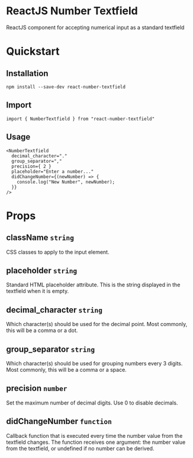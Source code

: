 # ReactJS Number Textfield
ReactJS component for accepting numerical input as a standard textfield

# Quickstart

## Installation
`npm install --save-dev react-number-textfield`

## Import
`import { NumberTextfield } from "react-number-textfield"`

## Usage
```
<NumberTextfield
  decimal_character="."
  group_separator=","
  precision={ 2 }
  placeholder="Enter a number..."
  didChangeNumber={(newNumber) => {
    console.log("New Number", newNumber);
  }}
/>
```

# Props

## className `string`
CSS classes to apply to the input element.

## placeholder `string`
Standard HTML placeholder attribute. This is the string displayed in the textfield when it is empty.

## decimal_character `string`
Which character(s) should be used for the decimal point. Most commonly, this will be a comma or a dot.

## group_separator `string`
Which character(s) should be used for grouping numbers every 3 digits. Most commonly, this will be a comma or a space.

## precision `number`
Set the maximum number of decimal digits. Use 0 to disable decimals.

## didChangeNumber `function`
Callback function that is executed every time the number value from the textfield changes. The function receives one argument: the number value from the textfield, or undefined if no number can be derived.
